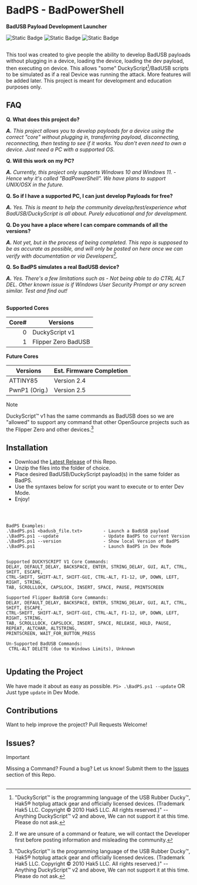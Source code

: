# BadPS - BadPowerShell
**BadUSB Payload Development Launcher**


![Static Badge](https://img.shields.io/badge/Built_with-PowerShell-orange) ![Static Badge](https://img.shields.io/badge/Windows_10-Supported-lime) ![Static Badge](https://img.shields.io/badge/Windows_11-Supported-lime)
##

This tool was created to give people the ability to develop BadUSB payloads without plugging in a device, loading the device, loading the dev payload, then executing on device. This allows "some" DuckyScript[^1]/BadUSB scripts to be simulated as if a real Device was running the attack. More features will be added later. This project is meant for development and education purposes only. 


## FAQ
**Q. What does this project do?**

_**A.** This project allows you to develop payloads for a device using the correct "core" without plugging in, transferring payload, disconnecting, reconnecting, then testing to see if it works. You don't even need to own a device. Just need a PC with a supported OS._




**Q. Will this work on my PC?**

_**A.** Currently, this project only supports Windows 10 and Windows 11. - Hence why it's called "BadPowerShell". We have plans to support UNIX/OSX in the future._




**Q. So if I have a supported PC, I can just develop Payloads for free?**

_**A.** Yes. This is meant to help the community develop/test/experience what BadUSB/DuckyScript is all about. Purely educational and for development._




**Q. Do you have a place where I can compare commands of all the versions?**

_**A.** Not yet, but in the process of being completed. This repo is supposed to be as accurate as possible, and will only be posted on here once we can verify with documentation or via Developers[^2]._



**Q. So BadPS simulates a real BadUSB device?**

_**A.** Yes. There's a few limitations such as - Not being able to do CTRL ALT DEL. Other known issue is if Windows User Security Prompt or any screen similar. Test and find out!_


##

**Supported Cores**

| Core# | Versions                        | 
|------:|---------------------------------|
|      0| DuckyScript v1                  |
|      1| Flipper Zero BadUSB             | 

**Future Cores**

| Versions     | Est. Firmware Completion |
|--------------|--------------------------|
| ATTINY85     |  Version 2.4             |
| PwnP1 (Orig.)|  Version 2.5             |


> [!NOTE]
> DuckyScript™ v1 has the same commands as BadUSB does so we are "allowed" to support any command that other OpenSource projects such as the Flipper Zero and other devices.[^1]

##

## Installation
- Download the [Latest Release](https://github.com/InfoSecREDD/BadPS/releases) of this Repo.
- Unzip the files into the folder of choice.
- Place desired BadUSB/DuckyScript payload(s) in the same folder as BadPS. 
- Use the syntaxes below for script you want to execute or to enter Dev Mode.
- Enjoy!

##


```PowerShell> > .\BadPS.ps1 --help


BadPS Examples:
.\BadPS.ps1 <badusb_file.txt>        - Launch a BadUSB payload
.\BadPS.ps1 --update                 - Update BadPS to current Version
.\BadPS.ps1 --version                - Show local Version of BadPS
.\BadPS.ps1                          - Launch BadPS in Dev Mode


Supported DUCKYSCRIPT V1 Core Commands:
DELAY, DEFAULT_DELAY, BACKSPACE, ENTER, STRING_DELAY, GUI, ALT, CTRL, SHIFT, ESCAPE,
CTRL-SHIFT, SHIFT-ALT, SHIFT-GUI, CTRL-ALT, F1-12, UP, DOWN, LEFT, RIGHT, STRING,
TAB, SCROLLLOCK, CAPSLOCK, INSERT, SPACE, PAUSE, PRINTSCREEN

Supported Flipper BadUSB Core Commands:
DELAY, DEFAULT_DELAY, BACKSPACE, ENTER, STRING_DELAY, GUI, ALT, CTRL, SHIFT, ESCAPE,
CTRL-SHIFT, SHIFT-ALT, SHIFT-GUI, CTRL-ALT, F1-12, UP, DOWN, LEFT, RIGHT, STRING,
TAB, SCROLLLOCK, CAPSLOCK, INSERT, SPACE, RELEASE, HOLD, PAUSE, REPEAT, ALTCHAR, ALTSTRING,
PRINTSCREEN, WAIT_FOR_BUTTON_PRESS

Un-Supported BadUSB Commands:
 CTRL-ALT DELETE (due to Windows Limits), Unknown


```

## Updating the Project
We have made it about as easy as possible.
```PS> .\BadPS.ps1 --update```
OR
Just type ``` update ``` in Dev Mode.


## Contributions
Want to help improve the project? Pull Requests Welcome!

## Issues?
> [!IMPORTANT]
> Missing a Command? Found a bug? Let us know! Submit them to the [Issues](https://github.com/InfoSecREDD/BadPS/issues) section of this Repo.

##

 [^1]: "DuckyScript™ is the programming language of the USB Rubber Ducky™, Hak5® hotplug attack gear and officially licensed devices. (Trademark Hak5 LLC. Copyright © 2010 Hak5 LLC. All rights reserved.)" -- Anything DuckyScript™ v2 and above, We can not support it at this time. Please do not ask.
 [^2]: If we are unsure of a command or feature, we will contact the Developer first before posting information and misleading the community.

